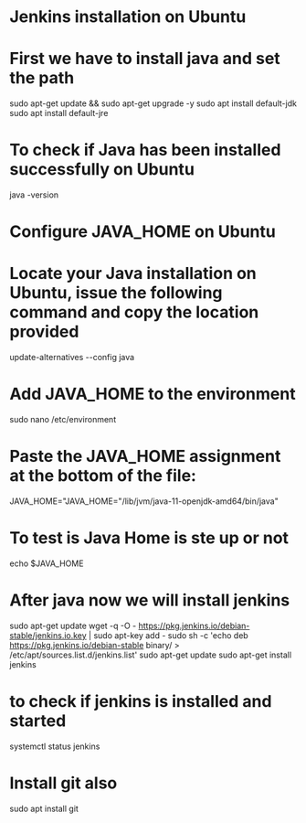 # Jenkins installation on Ubuntu 
# First we have to install java and set the path 

sudo apt-get update && sudo apt-get upgrade -y 
sudo apt install default-jdk
sudo apt install default-jre

# To check if Java has been installed successfully on Ubuntu

java -version

# Configure JAVA_HOME on Ubuntu
# Locate your Java installation on Ubuntu, issue the following command and copy the location provided

update-alternatives --config java

# Add JAVA_HOME to the environment

sudo nano /etc/environment

# Paste the JAVA_HOME assignment at the bottom of the file:

JAVA_HOME="JAVA_HOME="/lib/jvm/java-11-openjdk-amd64/bin/java"

# To test is Java Home is ste up or not 

echo $JAVA_HOME

# After java now we will install jenkins 

sudo apt-get update
wget -q -O - https://pkg.jenkins.io/debian-stable/jenkins.io.key | sudo apt-key add -
sudo sh -c 'echo deb https://pkg.jenkins.io/debian-stable binary/ > /etc/apt/sources.list.d/jenkins.list'
sudo apt-get update
sudo apt-get install jenkins

# to check if jenkins is installed and started 

systemctl status jenkins 

# Install git also 

sudo apt install git
